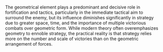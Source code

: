 The geometrical element plays a predominant and decisive role in fortification and tactics, particularly in the immediate tactical aim to surround the enemy, but its influence diminishes significantly in strategy due to greater space, time, and the importance of multiple victorious combats over geometric form. While modern theory often overemphasizes geometry to ennoble strategy, the practical reality is that strategy relies more on the number and scale of victories than on the geometric arrangement of forces.
